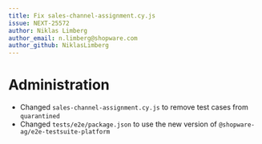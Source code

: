 ```yaml
---
title: Fix sales-channel-assignment.cy.js
issue: NEXT-25572
author: Niklas Limberg
author_email: n.limberg@shopware.com
author_github: NiklasLimberg
---
```

# Administration
* Changed `sales-channel-assignment.cy.js` to remove test cases from `quarantined`
* Changed `tests/e2e/package.json` to use the new version of `@shopware-ag/e2e-testsuite-platform`
